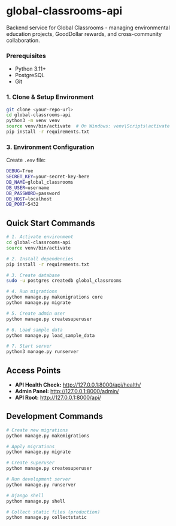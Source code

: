 # global-classrooms-api
Backend service for Global Classrooms - managing environmental education projects, GoodDollar rewards, and cross-community collaboration.



### Prerequisites
- Python 3.11+
- PostgreSQL
- Git

### 1. Clone & Setup Environment
```bash
git clone <your-repo-url>
cd global-classrooms-api
python3 -m venv venv
source venv/bin/activate  # On Windows: venv\Scripts\activate
pip install -r requirements.txt
```


### 3. Environment Configuration
Create `.env` file:
```bash
DEBUG=True
SECRET_KEY=your-secret-key-here
DB_NAME=global_classrooms
DB_USER=username
DB_PASSWORD=password
DB_HOST=localhost
DB_PORT=5432
```


## Quick Start Commands

```bash
# 1. Activate environment
cd global-classrooms-api
source venv/bin/activate

# 2. Install dependencies
pip install -r requirements.txt

# 3. Create database
sudo -u postgres createdb global_classrooms

# 4. Run migrations
python manage.py makemigrations core
python manage.py migrate

# 5. Create admin user
python manage.py createsuperuser

# 6. Load sample data
python manage.py load_sample_data

# 7. Start server
python3 manage.py runserver
```

## Access Points

- **API Health Check:** http://127.0.0.1:8000/api/health/
- **Admin Panel:** http://127.0.0.1:8000/admin/
- **API Root:** http://127.0.0.1:8000/api/


## Development Commands

```bash
# Create new migrations
python manage.py makemigrations

# Apply migrations
python manage.py migrate

# Create superuser
python manage.py createsuperuser

# Run development server
python manage.py runserver

# Django shell
python manage.py shell

# Collect static files (production)
python manage.py collectstatic
```

